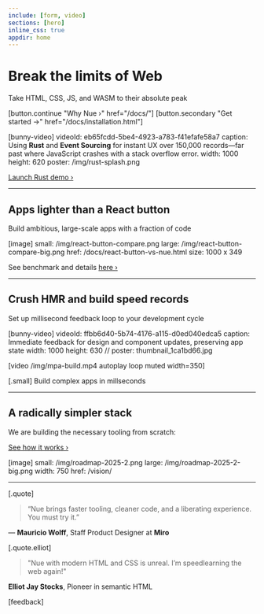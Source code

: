 ```yaml
---
include: [form, video]
sections: [hero]
inline_css: true
appdir: home
---
```



# Break the limits of Web
Take HTML, CSS, JS, and WASM to their absolute peak

[button.continue "Why Nue ›" href="/docs/"]
[button.secondary "Get started →" href="/docs/installation.html"]


[bunny-video]
  videoId: eb65fcdd-5be4-4923-a783-f41efafe58a7
  caption: Using **Rust** and **Event Sourcing** for instant UX over 150,000 records—far past where JavaScript crashes with a stack overflow error.
  width: 1000
  height: 620
  poster: /img/rust-splash.png

[Launch Rust demo ›](https://mpa.nuejs.org/app/?rust)

----
## Apps lighter than a React button
Build ambitious, large-scale apps with a fraction of code

[image]
  small: /img/react-button-compare.png
  large: /img/react-button-compare-big.png
  href: /docs/react-button-vs-nue.html
  size: 1000 x 349

See benchmark and details [here ›](/docs/react-button-vs-nue.html)


----
## Crush HMR and build speed records
Set up millisecond feedback loop to your development cycle

[bunny-video]
  videoId: ffbb6d40-5b74-4176-a115-d0ed040edca5
  caption: Immediate feedback for design and component updates, preserving app state
  width: 1000
  height: 630
  // poster: thumbnail_1ca1bd66.jpg


[video /img/mpa-build.mp4 autoplay loop muted width=350]

[.small]
  Build complex apps in millseconds


----
## A radically simpler stack
We are building the necessary tooling from scratch:

[See how it works ›](/vision/)

[image]
  small: /img/roadmap-2025-2.png
  large: /img/roadmap-2025-2-big.png
  width: 750
  href: /vision/


----

[.quote]
  > “Nue brings faster tooling, cleaner code, and a liberating experience. You must try it.”

  — **Mauricio Wolff**, Staff Product Designer at **Miro**


[.quote.elliot]
  > "Nue with modern HTML and CSS is unreal. I’m speedlearning the web again!"

  **Elliot Jay Stocks**, Pioneer in semantic HTML


[feedback]
